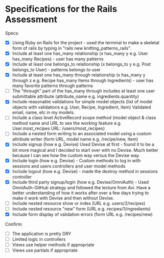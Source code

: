 # Specifications for the Rails Assessment

Specs:
- [x] Using Ruby on Rails for the project - used the terminal to make a skeletal form of rails by typing in "rails new knitting_patterns_rails".
- [x] Include at least one has_many relationship (x has_many y e.g. User has_many Recipes) - user has many patterns
- [x] Include at least one belongs_to relationship (x belongs_to y e.g. Post belongs_to User) - patterns belongs to user
- [x] Include at least one has_many through relationship (x has_many y through z e.g. Recipe has_many Items through Ingredients) - user has many favorite patterns through patterns
- [ ] The "through" part of the has_many through includes at least one user submittable attribute (attribute_name e.g. ingredients.quantity)
- [x] Include reasonable validations for simple model objects (list of model objects with validations e.g. User, Recipe, Ingredient, Item) Validated email, name, etc in my models.
- [ ] Include a class level ActiveRecord scope method (model object & class method name and URL to see the working feature e.g. User.most_recipes URL: /users/most_recipes)
- [ ] Include a nested form writing to an associated model using a custom attribute writer (form URL, model name e.g. /recipe/new, Item)
- [x] Include signup (how e.g. Devise) Used Devise at first - found it to be a bit more magical and I decided to start over with no Devise.  Much better because I can see how the custom way versus the Devise way.
- [x] Include login (how e.g. Devise) - Custom methods to log in with sessions and users controllers and user model methods
- [x] Include logout (how e.g. Devise) - made the destroy method in sessions controller
- [x] Include third party signup/login (how e.g. Devise/OmniAuth) - Used OmniAuth-GitHub strategy and followed the lecture from Avi.  Have a better understanding of how it works after over a few days trying to make it work with Devise and then without Devise.
- [ ] Include nested resource show or index (URL e.g. users/2/recipes)
- [ ] Include nested resource "new" form (URL e.g. recipes/1/ingredients)
- [x] Include form display of validation errors (form URL e.g. /recipes/new)

Confirm:
- [ ] The application is pretty DRY
- [ ] Limited logic in controllers
- [ ] Views use helper methods if appropriate
- [ ] Views use partials if appropriate
